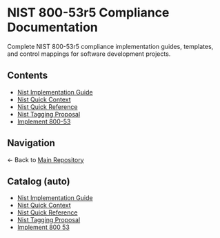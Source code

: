 # NIST 800-53r5 Compliance Documentation

Complete NIST 800-53r5 compliance implementation guides, templates, and control mappings for software development projects.

## Contents

- [Nist Implementation Guide](./NIST_IMPLEMENTATION_GUIDE.md)
- [Nist Quick Context](./NIST_QUICK_CONTEXT.md)
- [Nist Quick Reference](./NIST_QUICK_REFERENCE.md)
- [Nist Tagging Proposal](./NIST_TAGGING_PROPOSAL.md)
- [Implement 800-53](./implement_800-53.md)

## Navigation

← Back to [Main Repository](../../README.md)

## Catalog (auto)

<!-- AUTO-LINKS:docs/nist/**/*.md -->

- [Nist Implementation Guide](NIST_IMPLEMENTATION_GUIDE.md)
- [Nist Quick Context](NIST_QUICK_CONTEXT.md)
- [Nist Quick Reference](NIST_QUICK_REFERENCE.md)
- [Nist Tagging Proposal](NIST_TAGGING_PROPOSAL.md)
- [Implement 800 53](implement_800-53.md)

<!-- /AUTO-LINKS -->
